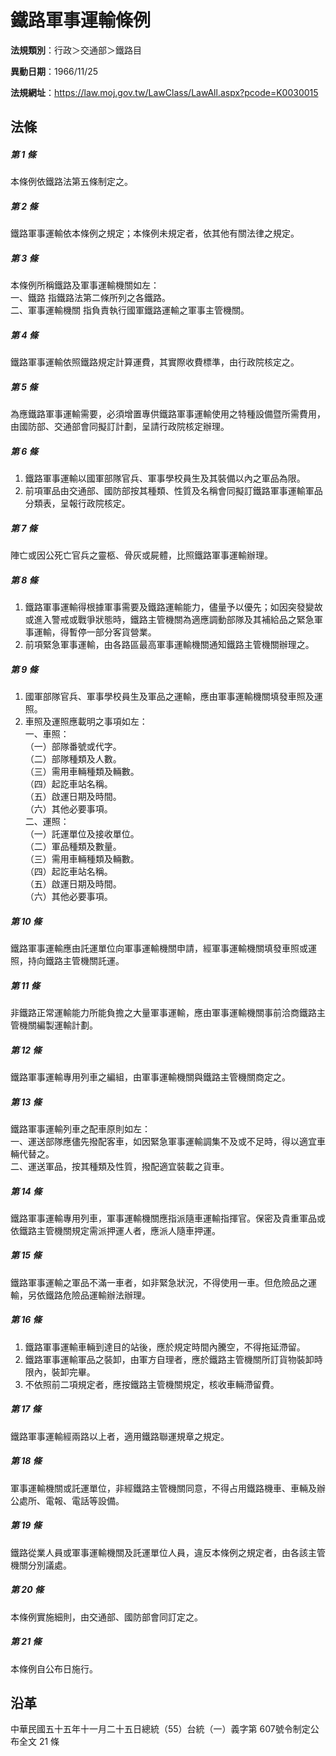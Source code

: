 # 鐵路軍事運輸條例




**法規類別**：行政＞交通部＞鐵路目

**異動日期**：1966/11/25  

**法規網址**：https://law.moj.gov.tw/LawClass/LawAll.aspx?pcode=K0030015



## 法條
##### 第 1 條
本條例依鐵路法第五條制定之。

##### 第 2 條
鐵路軍事運輸依本條例之規定；本條例未規定者，依其他有關法律之規定。

##### 第 3 條
本條例所稱鐵路及軍事運輸機關如左：  
一、鐵路  指鐵路法第二條所列之各鐵路。  
二、軍事運輸機關  指負責執行國軍鐵路運輸之軍事主管機關。

##### 第 4 條
鐵路軍事運輸依照鐵路規定計算運費，其實際收費標準，由行政院核定之。

##### 第 5 條
為應鐵路軍事運輸需要，必須增置專供鐵路軍事運輸使用之特種設備暨所需費用，由國防部、交通部會同擬訂計劃，呈請行政院核定辦理。

##### 第 6 條
1. 鐵路軍事運輸以國軍部隊官兵、軍事學校員生及其裝備以內之軍品為限。
1. 前項軍品由交通部、國防部按其種類、性質及名稱會同擬訂鐵路軍事運輸軍品分類表，呈報行政院核定。

##### 第 7 條
陣亡或因公死亡官兵之靈柩、骨灰或屍體，比照鐵路軍事運輸辦理。

##### 第 8 條
1. 鐵路軍事運輸得根據軍事需要及鐵路運輸能力，儘量予以優先；如因突發變故或進入警戒或戰爭狀態時，鐵路主管機關為適應調動部隊及其補給品之緊急軍事運輸，得暫停一部分客貨營業。
1. 前項緊急軍事運輸，由各路區最高軍事運輸機關通知鐵路主管機關辦理之。

##### 第 9 條
1. 國軍部隊官兵、軍事學校員生及軍品之運輸，應由軍事運輸機關填發車照及運照。
1. 車照及運照應載明之事項如左：  
一、車照：  
（一）部隊番號或代字。  
（二）部隊種類及人數。  
（三）需用車輛種類及輛數。  
（四）起訖車站名稱。  
（五）啟運日期及時間。  
（六）其他必要事項。  
二、運照：  
（一）託運單位及接收單位。  
（二）軍品種類及數量。  
（三）需用車輛種類及輛數。  
（四）起訖車站名稱。  
（五）啟運日期及時間。  
（六）其他必要事項。

##### 第 10 條
鐵路軍事運輸應由託運單位向軍事運輸機關申請，經軍事運輸機關填發車照或運照，持向鐵路主管機關託運。

##### 第 11 條
非鐵路正常運輸能力所能負擔之大量軍事運輸，應由軍事運輸機關事前洽商鐵路主管機關編製運輸計劃。

##### 第 12 條
鐵路軍事運輸專用列車之編組，由軍事運輸機關與鐵路主管機關商定之。

##### 第 13 條
鐵路軍事運輸列車之配車原則如左：  
一、運送部隊應儘先撥配客車，如因緊急軍事運輸調集不及或不足時，得以適宜車輛代替之。  
二、運送軍品，按其種類及性質，撥配適宜裝載之貨車。

##### 第 14 條
鐵路軍事運輸專用列車，軍事運輸機關應指派隨車運輸指揮官。保密及貴重軍品或依鐵路主管機關規定需派押運人者，應派人隨車押運。

##### 第 15 條
鐵路軍事運輸之軍品不滿一車者，如非緊急狀況，不得使用一車。但危險品之運輸，另依鐵路危險品運輸辦法辦理。

##### 第 16 條
1. 鐵路軍事運輸車輛到達目的站後，應於規定時間內騰空，不得拖延滯留。
1. 鐵路軍事運輸軍品之裝卸，由軍方自理者，應於鐵路主管機關所訂貨物裝卸時限內，裝卸完畢。
1. 不依照前二項規定者，應按鐵路主管機關規定，核收車輛滯留費。

##### 第 17 條
鐵路軍事運輸經兩路以上者，適用鐵路聯運規章之規定。

##### 第 18 條
軍事運輸機關或託運單位，非經鐵路主管機關同意，不得占用鐵路機車、車輛及辦公處所、電報、電話等設備。

##### 第 19 條
鐵路從業人員或軍事運輸機關及託運單位人員，違反本條例之規定者，由各該主管機關分別議處。

##### 第 20 條
本條例實施細則，由交通部、國防部會同訂定之。

##### 第 21 條
本條例自公布日施行。

## 沿革
中華民國五十五年十一月二十五日總統（55）台統（一）義字第 607號令制定公布全文 21 條
